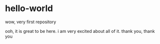 # hello-world
wow, very first repository

ooh, it is great to be here. i am very excited about all of it. thank you, thank you
